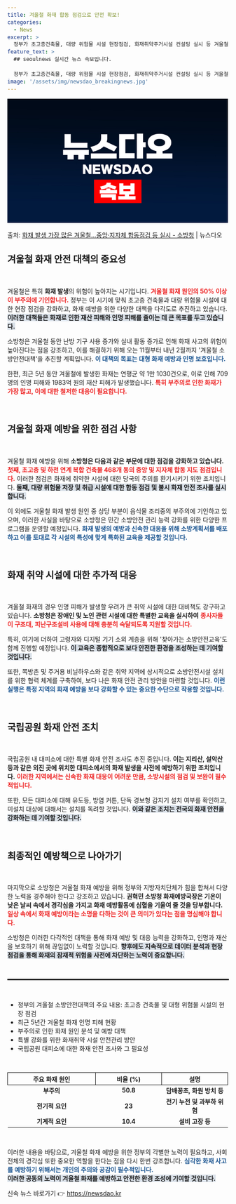```yaml
---
title: 겨울철 화재 합동 점검으로 안전 확보!
categories:
  - News
excerpt: >
  정부가 초고층건축물, 대량 위험물 시설 현장점검, 화재취약주거시설 컨설팅 실시 등 겨울철 대형화재 예방에 나…
feature_text: >
  ## seoulnews 실시간 뉴스 속보입니다.

  정부가 초고층건축물, 대량 위험물 시설 현장점검, 화재취약주거시설 컨설팅 실시 등 겨울철 대형화재 예방에 나…
image: '/assets/img/newsdao_breakingnews.jpg'
---
```


![뉴스다오 속보](/assets/img/newsdao_breakingnews.jpg)

<p>출처: <a href="https://newsdao.kr/2351" rel="dofollow">화재 발생 가장 많은 겨울철…중앙·지자체 합동점검 등 실시 - 소방청</a> | 뉴스다오</p>

<h2 data-ke-size="size26">겨울철 화재 안전 대책의 중요성</h2>
<p data-ke-size="size16">&nbsp;</p>
겨울철은 특히 <b>화재 발생</b>의 위험이 높아지는 시기입니다. <b><span style="color: #ee2323;">겨울철 화재 원인의 50% 이상이 부주의에 기인합니다.</span></b> 정부는 이 시기에 맞춰 초고층 건축물과 대량 위험물 시설에 대한 현장 점검을 강화하고, 화재 예방을 위한 다양한 대책을 다각도로 추진하고 있습니다. <b><span style="background-color: #21538527;">이러한 대책들은 화재로 인한 재산 피해와 인명 피해를 줄이는 데 큰 목표를 두고 있습니다.</span></b>

소방청은 겨울철 동안 난방 기구 사용 증가와 실내 활동 증가로 인해 화재 사고의 위험이 높아진다는 점을 강조하고, 이를 해결하기 위해 오는 11월부터 내년 2월까지 '겨울철 소방안전대책'을 추진할 계획입니다. <b><span style="color: #1a5490;">이 대책의 목표는 대형 화재 예방과 인명 보호입니다.</span></b> 

한편, 최근 5년 동안 겨울철에 발생한 화재는 연평균 약 1만 1030건으로, 이로 인해 709명의 인명 피해와 1983억 원의 재산 피해가 발생했습니다. <b><span style="color: #ee2323;">특히 부주의로 인한 화재가 가장 많고, 이에 대한 철저한 대응이 필요합니다.</span></b>

<p data-ke-size="size16">&nbsp;</p>

<h2 data-ke-size="size26">겨울철 화재 예방을 위한 점검 사항</h2>
<p data-ke-size="size16">&nbsp;</p>
겨울철 화재 예방을 위해 <b>소방청은 다음과 같은 부문에 대한 점검을 강화하고 있습니다.</b> <b><span style="color: #ee2323;">첫째, 초고층 및 하천 연계 복합 건축물 468개 동의 중앙 및 지자체 합동 지도 점검입니다.</span></b> 이러한 점검은 화재에 취약한 시설에 대한 당국의 주의를 환기시키기 위한 조치입니다. <b><span style="background-color: #21538527;">둘째, 대량 위험물 저장 및 취급 시설에 대한 합동 점검 및 불시 화재 안전 조사를 실시합니다.</span></b>

이 외에도 겨울철 화재 발생 원인 중 상당 부분이 음식물 조리중의 부주의에 기인하고 있으며, 이러한 사실을 바탕으로 소방청은 민간 소방안전 관리 능력 강화를 위한 다양한 프로그램을 운영할 예정입니다. <b><span style="color: #1a5490;">화재 발생의 예방과 신속한 대응을 위해 소방계획서를 배포하고 이를 토대로 각 시설의 특성에 맞게 특화된 교육을 제공할 것입니다.</span></b>

<p data-ke-size="size16">&nbsp;</p>

<h2 data-ke-size="size26">화재 취약 시설에 대한 추가적 대응</h2>
<p data-ke-size="size16">&nbsp;</p>
겨울철 화재의 경우 인명 피해가 발생할 우려가 큰 취약 시설에 대한 대비책도 강구하고 있습니다. <b>소방청은 장애인 및 노인 관련 시설에 대한 특별한 교육을 실시하여</b> <b><span style="color: #ee2323;">종사자들이 구조대, 피난구조설비 사용에 대해 충분히 숙달되도록 지원할 것입니다.</span></b>

특히, 여기에 더하여 고령자와 디지털 기기 소외 계층을 위해 '찾아가는 소방안전교육'도 함께 진행할 예정입니다. <b><span style="background-color: #21538527;">이 교육은 종합적으로 보다 안전한 환경을 조성하는 데 기여할 것입니다.</span></b> 

또한, 쪽방촌 및 주거용 비닐하우스와 같은 취약 지역에 상시적으로 소방안전시설 설치를 위한 협력 체계를 구축하여, 보다 나은 화재 안전 관리 방안을 마련할 것입니다. <b><span style="color: #1a5490;">이런 실행은 특정 지역의 화재 예방을 보다 강화할 수 있는 중요한 수단으로 작용할 것입니다.</span></b>

<p data-ke-size="size16">&nbsp;</p>

<h2 data-ke-size="size26">국립공원 화재 안전 조치</h2>
<p data-ke-size="size16">&nbsp;</p>
국립공원 내 대피소에 대한 특별 화재 안전 조사도 추진 중입니다. <b>이는 지리산, 설악산 등과 같은 외진 곳에 위치한 대피소에서의 화재 발생을 사전에 예방하기 위한 조치입니다.</b> <b><span style="color: #ee2323;">이러한 지역에서는 신속한 화재 대응이 어려운 만큼, 소방시설의 점검 및 보완이 필수적입니다.</span></b>

또한, 모든 대피소에 대해 유도등, 방염 커튼, 단독 경보형 감지기 설치 여부를 확인하고, 미설치 대상에 대해서는 설치를 독려할 것입니다. <b><span style="background-color: #21538527;">이와 같은 조치는 전국의 화재 안전을 강화하는 데 기여할 것입니다.</span></b>

<p data-ke-size="size16">&nbsp;</p>

<h2 data-ke-size="size26">최종적인 예방책으로 나아가기</h2>
<p data-ke-size="size16">&nbsp;</p>
마지막으로 소방청은 겨울철 화재 예방을 위해 정부와 지방자치단체가 힘을 합쳐서 다양한 노력을 경주해야 한다고 강조하고 있습니다. <b>권혁민 소방청 화재예방국장은 기온이 낮은 날씨 속에서 경각심을 가지고 화재 예방활동에 심혈을 기울여 줄 것을 당부합니다.</b> <b><span style="color: #ee2323;">일상 속에서 화재 예방이라는 소명을 다하는 것이 큰 의미가 있다는 점을 명심해야 합니다.</span></b>

소방청은 이러한 다각적인 대책을 통해 화재 예방 및 대응 능력을 강화하고, 인명과 재산을 보호하기 위해 끊임없이 노력할 것입니다. <b><span style="background-color: #21538527;">향후에도 지속적으로 데이터 분석과 현장 점검을 통해 화재의 잠재적 위험을 사전에 차단하는 노력이 중요합니다.</span></b>

<p data-ke-size="size16">&nbsp;</p>

<hr style="width: 100%; border: 1px solid #000;"/>
<p data-ke-size="size16">&nbsp;</p>
<ul>
    <li>정부의 겨울철 소방안전대책의 주요 내용: 초고층 건축물 및 대형 위험물 시설의 현장 점검</li>
    <li>최근 5년간 겨울철 화재 인명 피해 현황</li>
    <li>부주의로 인한 화재 원인 분석 및 예방 대책</li>
    <li>특별 강화를 위한 화재취약 시설 안전관리 방안</li>
    <li>국립공원 대피소에 대한 화재 안전 조사와 그 필요성</li>
</ul>

<p data-ke-size="size16">&nbsp;</p>
<table style="width: 100%; border-collapse: collapse;">
    <thead>
        <tr>
            <th style="border: 1px solid #000; width: 40%;"><b>주요 화재 원인</b></th>
            <th style="border: 1px solid #000; width: 30%;"><b>비율 (%)</b></th>
            <th style="border: 1px solid #000; width: 30%;"><b>설명</b></th>
        </tr>
    </thead>
    <tbody>
        <tr>
            <td style="text-align: center; height: 17px;"><b>부주의</b></td>
            <td style="text-align: center; height: 17px;"><b>50.8</b></td>
            <td style="text-align: center; height: 17px;"><b>담배꽁초, 화원 방치 등</b></td>
        </tr>
        <tr>
            <td style="text-align: center; height: 17px;"><b>전기적 요인</b></td>
            <td style="text-align: center; height: 17px;"><b>23</b></td>
            <td style="text-align: center; height: 17px;"><b>전기 누전 및 과부하 위험</b></td>
        </tr>
        <tr>
            <td style="text-align: center; height: 17px;"><b>기계적 요인</b></td>
            <td style="text-align: center; height: 17px;"><b>10.4</b></td>
            <td style="text-align: center; height: 17px;"><b>설비 고장 등</b></td>
        </tr>
    </tbody>
</table>

<p data-ke-size="size16">&nbsp;</p>
이러한 내용을 바탕으로, 겨울철 화재 예방을 위한 정부의 각별한 노력이 필요하고, 사회 전체의 경각심 또한 중요한 역할을 한다는 점을 다시 한번 강조합니다. <b><span style="color: #1a5490;">심각한 화재 사고를 예방하기 위해서는 개인의 주의와 공감이 필수적입니다.</span></b>
<br>
<b><span style="background-color: #21538527;">이러한 공동의 노력이 겨울철 화재를 예방하고 안전한 환경 조성에 기여할 것입니다.</span></b> 

신속 뉴스 바로가기 👉 <a href="https://newsdao.kr" rel="dofollow">https://newsdao.kr</a>


